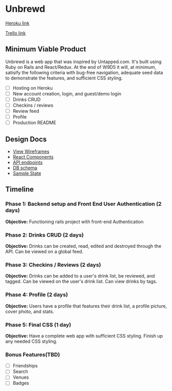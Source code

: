 # Unbrewd

[Heroku link](http://www.unbrewd.us)

[Trello link](https://trello.com/b/idvY8Nb8/unbrewd)

## Minimum Viable Product

Unbrewd is a web app that was inspired by Untapped.com. It's built using
Ruby on Rails and React/Redux. At the end of W9D5 it will, at minimum,
satisify the following criteria with bug-free navigation, adequate seed data
to demonstrate the features, and sufficient CSS styling.

- [ ] Hosting on Heroku
- [ ] New account creation, login, and guest/demo login
- [ ] Drinks CRUD
- [ ] Checkins / reviews
- [ ] Review feed
- [ ] Profile
- [ ] Production README

## Design Docs
* [View Wireframes](wireframes)
* [React Components](component-hierarchy.md)
* [API endpoints](api-endpoints.md)
* [DB schema](schema.md)
* [Sample State](sample-state.md)

## Timeline

### Phase 1: Backend setup and Front End User Authentication (2 days)

**Objective:** Functioning rails project with front-end Authentication

### Phase 2: Drinks CRUD (2 days)

**Objective:** Drinks can be created, read, edited and destroyed through
the API. Can be viewed on a global feed.

### Phase 3: Checkins / Reviews (2 days)

**Objective:** Drinks can be added to a user's drink list, be reviewed, and tagged.
Can be viewed on the user's drink list. Can view drinks by tags.

### Phase 4: Profile (2 days)

**Objective:** Users have a profile that features their drink list, a
profile picture, cover photo, and stats.

### Phase 5: Final CSS (1 day)

**Objective:** Have a complete web app with sufficient CSS styling. Finish
up any needed CSS styling.

### Bonus Features(TBD)
- [ ] Friendships
- [ ] Search
- [ ] Venues
- [ ] Badges
